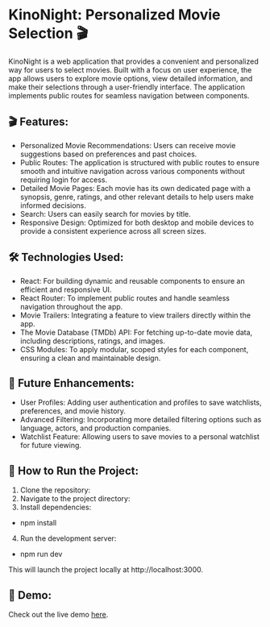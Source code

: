 # KinoNight: Personalized Movie Selection 🎬
KinoNight is a web application that provides a convenient and personalized way for users to select movies. Built with a focus on user experience, the app allows users to explore movie options, view detailed information, and make their selections through a user-friendly interface. The application implements public routes for seamless navigation between components.

## 🎬 Features:
- Personalized Movie Recommendations: Users can receive movie suggestions based on preferences and past choices.
- Public Routes: The application is structured with public routes to ensure smooth and intuitive navigation across various components without requiring login for access.
- Detailed Movie Pages: Each movie has its own dedicated page with a synopsis, genre, ratings, and other relevant details to help users make informed decisions.
- Search: Users can easily search for movies by title.
- Responsive Design: Optimized for both desktop and mobile devices to provide a consistent experience across all screen sizes.

## 🛠️ Technologies Used:
- React: For building dynamic and reusable components to ensure an efficient and responsive UI.
- React Router: To implement public routes and handle seamless navigation throughout the app.
- Movie Trailers: Integrating a feature to view trailers directly within the app.
- The Movie Database (TMDb) API: For fetching up-to-date movie data, including descriptions, ratings, and images.
- CSS Modules: To apply modular, scoped styles for each component, ensuring a clean and maintainable design.

## 🌟 Future Enhancements:
- User Profiles: Adding user authentication and profiles to save watchlists, preferences, and movie history.
- Advanced Filtering: Incorporating more detailed filtering options such as language, actors, and production companies.
- Watchlist Feature: Allowing users to save movies to a personal watchlist for future viewing.

## 🚀 How to Run the Project:
1. Clone the repository:
2. Navigate to the project directory:
3. Install dependencies:
 - npm install
4. Run the development server:
 - npm run dev

This will launch the project locally at http://localhost:3000.

## 👾 Demo:
Check out the live demo [here](https://kinonight.vercel.app/).

